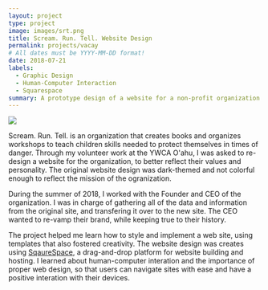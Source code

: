 ```yaml
---
layout: project
type: project
image: images/srt.png
title: Scream. Run. Tell. Website Design
permalink: projects/vacay
# All dates must be YYYY-MM-DD format!
date: 2018-07-21
labels:
  - Graphic Design
  - Human-Computer Interaction
  - Squarespace
summary: A prototype design of a website for a non-profit organization that advocates against child abuse, personalized to the client's desires. 
---
```


<img class="ui medium right floated rounded image" src="../srt.png">

Scream. Run. Tell. is an organization that creates books and organizes workshops to teach children skills needed to protect themselves in times of danger. Through my volunteer work at the YWCA O'ahu, I was asked to re-design a website for the organization, to better reflect their values and personality. The original website design was dark-themed and not colorful enough to reflect the mission of the ogranization. 

During the summer of 2018, I worked with the Founder and CEO of the organization. I was in charge of gathering all of the data and information from the original site, and transfering it over to the new site. The CEO wanted to re-vamp their brand, while keeping true to their history.

The project helped me learn how to style and implement a web site, using templates that also fostered creativity. The website design was creates using [SqaureSpace](https://www.squarespace.com/), a drag-and-drop platform for website building and hosting. I learned about human-computer interation and the importance of proper web design, so that users can navigate sites with ease and have a positive interation with their devices. 
